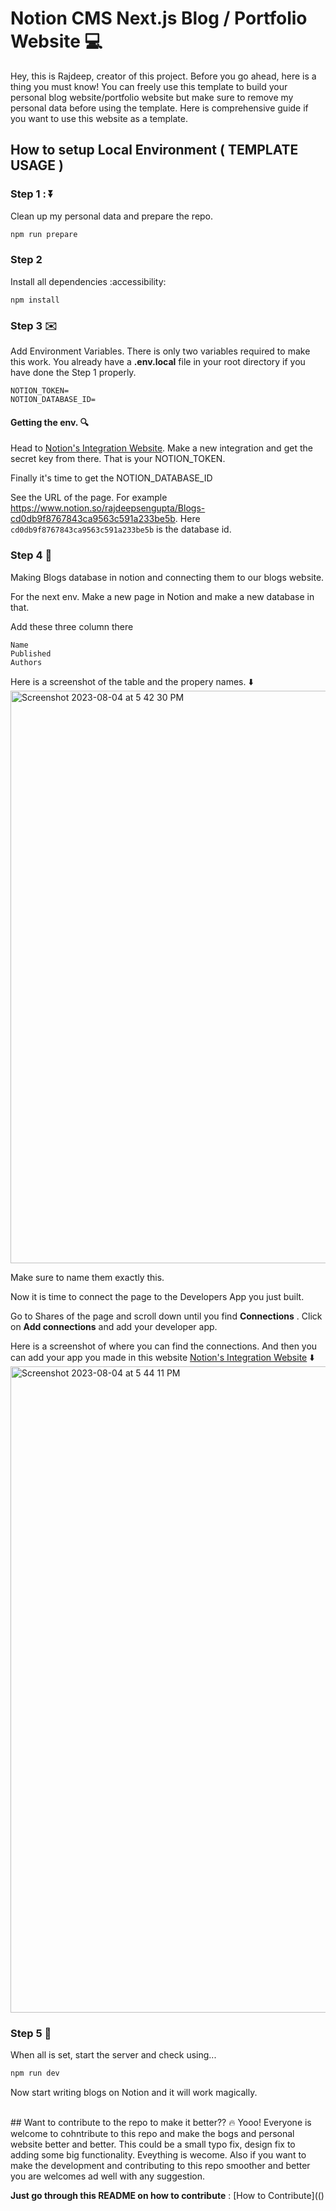 # Notion CMS Next.js Blog / Portfolio Website 💻
Hey, this is Rajdeep, creator of this project. Before you go ahead, here is a thing you must know! You can freely use this template to build your personal blog website/portfolio website but make sure to remove my personal data before using the template. Here is comprehensive guide if you want to use this website as a template.

## How to setup Local Environment ( TEMPLATE USAGE )

### Step 1 : ⏬

Clean up my personal data and prepare the repo.

```bash
npm run prepare 
```

### Step 2 

Install all dependencies :accessibility:

```
npm install
```

### Step 3 ✉️

Add Environment Variables. There is only two variables required to make this work. You already have a **.env.local** file in your root directory if you have done the Step 1 properly.
```
NOTION_TOKEN=
NOTION_DATABASE_ID=
```

#### Getting the env. 🔍
Head to [Notion's Integration Website](https://www.notion.so/my-integrations). Make a new integration and get the secret key from there. That is your NOTION_TOKEN.

Finally it's time to get the NOTION_DATABASE_ID

See the URL of the page. For example https://www.notion.so/rajdeepsengupta/Blogs-cd0db9f8767843ca9563c591a233be5b. Here `cd0db9f8767843ca9563c591a233be5b` is the database id.

### Step 4 🤝

Making Blogs database in notion and connecting them to our blogs website.


For the next env. Make a new page in Notion and make a new database in that. 

Add these three column there
```
Name
Published
Authors
```
Here is a screenshot of the table and the propery names. ⬇️
<img width="916" alt="Screenshot 2023-08-04 at 5 42 30 PM" src="https://github.com/Rajdip019/portfolio/assets/91758830/420a1659-cf92-4ef3-9a3b-82d5f952afc1">


Make sure to name them exactly this.

Now it is time to connect the page to the Developers App you just built.

Go to Shares of the page and scroll down until you find **Connections** . Click on **Add connections** and add your developer app. 

Here is a screenshot of where you can find the connections. And then you can add your app you made in this website [Notion's Integration Website](https://www.notion.so/my-integrations) ⬇️
<img width="1034" alt="Screenshot 2023-08-04 at 5 44 11 PM" src="https://github.com/Rajdip019/portfolio/assets/91758830/39babb13-9f74-4278-a6c9-720acbefa40f">

### Step 5 🏃
When all is set, start the server and check using...

```bash
npm run dev
```

Now start writing blogs on Notion and it will work magically.  

<br />
## Want to contribute to the repo to make it better?? 🔥
Yooo! Everyone is welcome to cohntribute to this repo and make the bogs and personal website better and better. This could be a small typo fix, design fix to adding some big functionality. Eveything is wecome. Also if you want to make the development and contributing to this repo smoother and better you are welcomes ad well with any suggestion. 

**Just go through this README on how to contribute** : [How to Contribute](()
